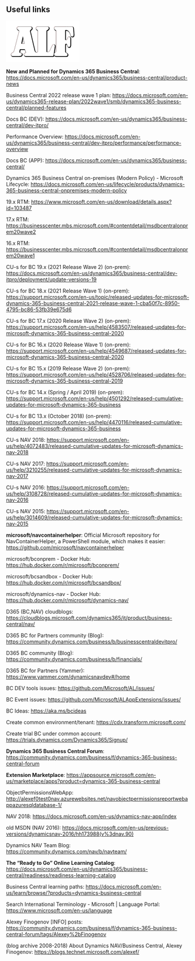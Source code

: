 ## Useful links
![](media/ALFlogo.png)

**New and Planned for Dynamics 365 Business Central**:
<https://docs.microsoft.com/en-us/dynamics365/business-central/product-news>

Business Central 2022 release wave 1 plan:
<https://docs.microsoft.com/en-us/dynamics365-release-plan/2022wave1/smb/dynamics365-business-central/planned-features>

Docs BC (DEV):
<https://docs.microsoft.com/en-us/dynamics365/business-central/dev-itpro/>

Performance Overview:
<https://docs.microsoft.com/en-us/dynamics365/business-central/dev-itpro/performance/performance-overview>

Docs BC (APP):
<https://docs.microsoft.com/en-us/dynamics365/business-central/>

Dynamics 365 Business Central on-premises (Modern Policy) - Microsoft Lifecycle: 
<https://docs.microsoft.com/en-us/lifecycle/products/dynamics-365-business-central-onpremises-modern-policy>

19.x RTM: <https://www.microsoft.com/en-us/download/details.aspx?id=103487>

17.x RTM: <https://businesscenter.mbs.microsoft.com/#contentdetail/msdbcentralonprem20wave2>

16.x RTM: <https://businesscenter.mbs.microsoft.com/#contentdetail/msdbcentralonprem20wave1>

CU-s for BC 19.x (2021 Release Wave 2) (on-prem): <https://docs.microsoft.com/en-us/dynamics365/business-central/dev-itpro/deployment/update-versions-19>

CU-s for BC 18.x (2021 Release Wave 1) (on-prem): <https://support.microsoft.com/en-us/topic/released-updates-for-microsoft-dynamics-365-business-central-2021-release-wave-1-cba50f7c-8950-4795-bc86-53fb39e675d6>

CU-s for BC 17.x (2020 Release Wave 2) (on-prem): <https://support.microsoft.com/en-us/help/4583507/released-updates-for-microsoft-dynamics-365-business-central-2020>

CU-s for BC 16.x (2020 Release Wave 1) (on-prem): <https://support.microsoft.com/en-us/help/4549687/released-updates-for-microsoft-dynamics-365-business-central-2020>

CU-s for BC 15.x (2019 Release Wave 2) (on-prem): <https://support.microsoft.com/en-us/help/4528706/released-updates-for-microsoft-dynamics-365-business-central-2019>

CU-s for BC 14.x (Spring / April 2019) (on-prem):
<https://support.microsoft.com/en-us/help/4501292/released-cumulative-updates-for-microsoft-dynamics-365-business>

CU-s for BC 13.x (October 2018) (on-prem):
<https://support.microsoft.com/en-us/help/4470116/released-cumulative-updates-for-microsoft-dynamics-365-business>

CU-s NAV 2018: <https://support.microsoft.com/en-us/help/4072483/released-cumulative-updates-for-microsoft-dynamics-nav-2018>

CU-s NAV 2017: <https://support.microsoft.com/en-us/help/3210255/released-cumulative-updates-for-microsoft-dynamics-nav-2017>

CU-s NAV 2016: <https://support.microsoft.com/en-us/help/3108728/released-cumulative-updates-for-microsoft-dynamics-nav-2016>

CU-s NAV 2015: <https://support.microsoft.com/en-us/help/3014609/released-cumulative-updates-for-microsoft-dynamics-nav-2015>

**microsoft/navcontainerhelper**: Official Microsoft repository for NavContainerHelper, a PowerShell module, which makes it easier: <https://github.com/microsoft/navcontainerhelper>

microsoft/bconprem - Docker Hub: <https://hub.docker.com/r/microsoft/bconprem/>

microsoft/bcsandbox - Docker Hub: <https://hub.docker.com/r/microsoft/bcsandbox/>

microsoft/dynamics-nav - Docker Hub: <https://hub.docker.com/r/microsoft/dynamics-nav/>

D365 (BC,NAV) cloudblogs: <https://cloudblogs.microsoft.com/dynamics365/it/product/business-central/nav/>

D365 BC for Partners community (Blog):
<https://community.dynamics.com/business/b/businesscentraldevitpro/>

D365 BC community (Blog):
<https://community.dynamics.com/business/b/financials/>

D365 BC for Partners (Yammer):
<https://www.yammer.com/dynamicsnavdev#/home>

BC DEV tools issues: <https://github.com/Microsoft/AL/issues/>

BC Event issues: <https://github.com/Microsoft/ALAppExtensions/issues/>

BC Ideas: <https://aka.ms/bcideas>

Create common environment/tenant:
<https://cdx.transform.microsoft.com/>

Create trial BC under common account:
<https://trials.dynamics.com/Dynamics365/Signup/>

**Dynamics 365 Business Central Forum**:
<https://community.dynamics.com/business/f/dynamics-365-business-central-forum>

**Extension Marketplace**:
<https://appsource.microsoft.com/en-us/marketplace/apps?product=dynamics-365-business-central>

ObjectPermissionsWebApp:
<http://alexef0test0nav.azurewebsites.net/navobjectpermissionsreportwebappazuresqldatabase-1/>

NAV 2018: <https://docs.microsoft.com/en-us/dynamics-nav-app/index>

old MSDN (NAV 2016): <https://docs.microsoft.com/en-us/previous-versions/dynamicsnav-2016/hh173988(v%3dnav.90)>

Dynamics NAV Team Blog: <https://community.dynamics.com/nav/b/navteam/>

**The “Ready to Go” Online Learning Catalog**: <https://docs.microsoft.com/en-us/dynamics365/business-central/readiness/readiness-learning-catalog>

Business Central learning paths: <https://docs.microsoft.com/en-us/learn/browse/?products=dynamics-business-central>

Search International Terminology - Microsoft | Language Portal: <https://www.microsoft.com/en-us/language>

Alexey Finogenov [INFO] posts: <https://community.dynamics.com/business/f/dynamics-365-business-central-forum/tags/Alexey%2bFinogenov>

(blog archive 2008-2018) About Dynamics NAV/Business Central, Alexey Finogenov: <https://blogs.technet.microsoft.com/alexef/> 


